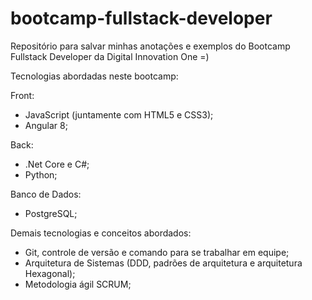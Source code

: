 # bootcamp-fullstack-developer
Repositório para salvar minhas anotações e exemplos do Bootcamp Fullstack Developer da Digital Innovation One =)

Tecnologias abordadas neste bootcamp:

Front:
  - JavaScript (juntamente com HTML5 e CSS3);
  - Angular 8;
  
Back:
  - .Net Core e C#;
  - Python;
  
Banco de Dados:
  - PostgreSQL;
  
Demais tecnologias e conceitos abordados:
  - Git, controle de versão e comando para se trabalhar em equipe;
  - Arquitetura de Sistemas (DDD, padrões de arquitetura e arquitetura Hexagonal);
  - Metodologia ágil SCRUM;
